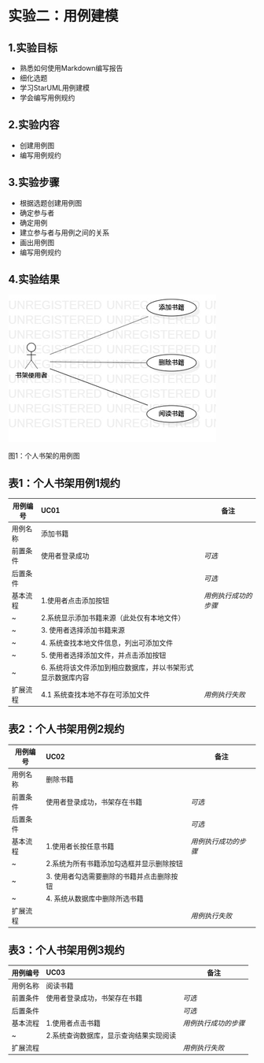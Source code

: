 # 实验二：用例建模

## 1.实验目标

- 熟悉如何使用Markdown编写报告
- 细化选题
- 学习StarUML用例建模
- 学会编写用例规约

## 2.实验内容

- 创建用例图
- 编写用例规约

## 3.实验步骤

- 根据选题创建用例图
- 确定参与者
- 确定用例
- 建立参与者与用例之间的关系
- 画出用例图
- 编写用例规约

## 4.实验结果
![image](./Lab02.jpg)

图1：个人书架的用例图

## 表1：个人书架用例1规约  

用例编号  | UC01 | 备注  
-|:-|-  
用例名称  | 添加书籍  |   
前置条件  |  使用者登录成功   | *可选*   
后置条件  |      | *可选*   
基本流程  | 1.使用者点击添加按钮  |*用例执行成功的步骤*    
~| 2.系统显示添加书籍来源（此处仅有本地文件）  |   
~| 3. 使用者选择添加书籍来源  |   
~| 4. 系统查找本地文件信息，列出可添加文件  |   
~| 5.  使用者选择添加文件，并点击添加按钮 |  
~| 6.  系统将该文件添加到相应数据库，并以书架形式显示数据库内容 |
扩展流程  | 4.1  系统查找本地不存在可添加文件 |*用例执行失败*    

## 表2：个人书架用例2规约  

用例编号  | UC02 | 备注  
-|:-|-  
用例名称  | 删除书籍  |   
前置条件  |  使用者登录成功，书架存在书籍   | *可选*   
后置条件  |      | *可选*   
基本流程  | 1.使用者长按任意书籍  |*用例执行成功的步骤*    
~| 2.系统为所有书籍添加勾选框并显示删除按钮  |   
~| 3. 使用者勾选需要删除的书籍并点击删除按钮  |   
~| 4. 系统从数据库中删除所选书籍  |   
扩展流程  |    |*用例执行失败* 

## 表3：个人书架用例3规约  

用例编号  | UC03 | 备注  
-|:-|-  
用例名称  | 阅读书籍  |   
前置条件  |  使用者登录成功，书架存在书籍   | *可选*   
后置条件  |      | *可选*   
基本流程  | 1.使用者点击书籍  |*用例执行成功的步骤*    
~| 2.系统查询数据库，显示查询结果实现阅读  |     
扩展流程  |    |*用例执行失败* 



